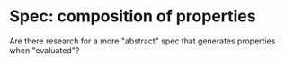 # Spec: composition of properties
Are there research for a more "abstract" spec that generates properties when "evaluated"?

